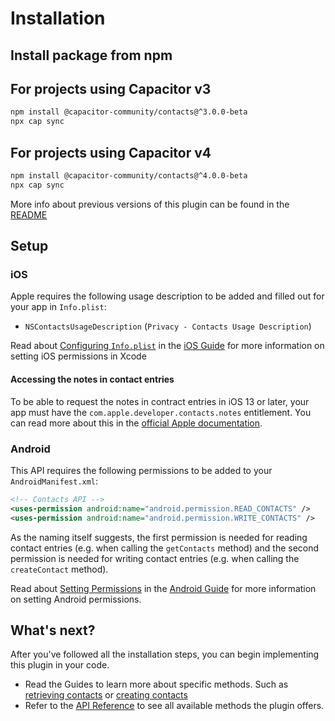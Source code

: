 # Installation

## Install package from npm

## For projects using Capacitor v3

```bash
npm install @capacitor-community/contacts@^3.0.0-beta
npx cap sync
```

## For projects using Capacitor v4

```bash
npm install @capacitor-community/contacts@^4.0.0-beta
npx cap sync

```

More info about previous versions of this plugin can be found in the [README](https://github.com/capacitor-community/contacts/blob/main/README.md#versions)

## Setup

### iOS

Apple requires the following usage description to be added and filled out for your app in `Info.plist`:

- `NSContactsUsageDescription` (`Privacy - Contacts Usage Description`)

Read about [Configuring `Info.plist`](https://capacitorjs.com/docs/ios/configuration#configuring-infoplist) in the [iOS Guide](https://capacitorjs.com/docs/ios) for more information on setting iOS permissions in Xcode

#### Accessing the notes in contact entries

To be able to request the notes in contract entries in iOS 13 or later, your app must have the `com.apple.developer.contacts.notes` entitlement. You can read more about this in the [official Apple documentation](https://developer.apple.com/documentation/bundleresources/entitlements/com_apple_developer_contacts_notes).

### Android

This API requires the following permissions to be added to your `AndroidManifest.xml`:

```xml
<!-- Contacts API -->
<uses-permission android:name="android.permission.READ_CONTACTS" />
<uses-permission android:name="android.permission.WRITE_CONTACTS" />
```

As the naming itself suggests, the first permission is needed for reading contact entries (e.g. when calling the `getContacts` method) and the second permission is needed for writing contact entries (e.g. when calling the `createContact` method).

Read about [Setting Permissions](https://capacitorjs.com/docs/android/configuration#setting-permissions) in the [Android Guide](https://capacitorjs.com/docs/android) for more information on setting Android permissions.

## What's next?

After you've followed all the installation steps, you can begin implementing this plugin in your code.

- Read the Guides to learn more about specific methods. Such as [retrieving contacts](guide-retrieving-contacts.md) or [creating contacts](guide-creating-contacts.md)
- Refer to the [API Reference](api.md#api-reference-🔌) to see all available methods the plugin offers.
<!-- - Take a look at some examples [here](https://github.com/capacitor-community/contacts-examples). -->
